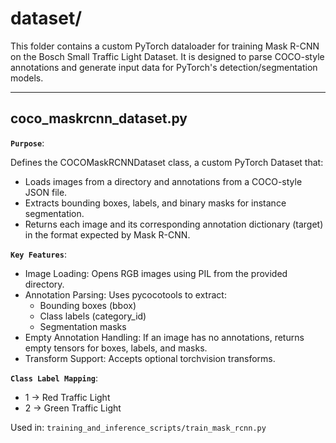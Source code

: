 # dataset/

This folder contains a custom PyTorch dataloader for training Mask R-CNN on the Bosch Small Traffic Light Dataset. It is designed to parse COCO-style annotations and generate input data for PyTorch's detection/segmentation models.

---

## coco_maskrcnn_dataset.py
**`Purpose`**:

Defines the COCOMaskRCNNDataset class, a custom PyTorch Dataset that:
- Loads images from a directory and annotations from a COCO-style JSON file.
- Extracts bounding boxes, labels, and binary masks for instance segmentation.
- Returns each image and its corresponding annotation dictionary (target) in the format expected by Mask R-CNN.

**`Key Features`**:
- Image Loading: Opens RGB images using PIL from the provided directory.
- Annotation Parsing: Uses pycocotools to extract:
  - Bounding boxes (bbox)
  - Class labels (category_id)
  - Segmentation masks
- Empty Annotation Handling: If an image has no annotations, returns empty tensors for boxes, labels, and masks.
- Transform Support: Accepts optional torchvision transforms.

**`Class Label Mapping`**:
- 1 → Red Traffic Light
- 2 → Green Traffic Light

Used in: `training_and_inference_scripts/train_mask_rcnn.py`
